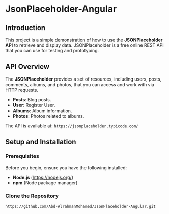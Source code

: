 # JsonPlaceholder-Angular

## Introduction
This project is a simple demonstration of how to use the **JSONPlaceholder API** to retrieve and display data. JSONPlaceholder is a free online REST API that you can use for testing and prototyping.

## API Overview
The **JSONPlaceholder** provides a set of resources, including users, posts, comments, albums, and photos, that you can access and work with via HTTP requests.

- **Posts**: Blog posts.
- **User**: Register User.
- **Albums**: Album information.
- **Photos**: Photos related to albums.

The API is available at: `https://jsonplaceholder.typicode.com/`

## Setup and Installation

### Prerequisites
Before you begin, ensure you have the following installed:
- **Node.js** (https://nodejs.org/)
- **npm** (Node package manager)

### Clone the Repository

```bash
https://github.com/Abd-AlrahmanMohamed/JsonPlaceholder-Angular.git
